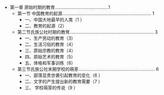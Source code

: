 - 第一章 原始时期的教育...........................................1
	- 第一节 中国教育的起源....................................................................... 1
		- 一、中国大地最早的人类（1 ）
		- 二、教育的起源（2）
	- 第二节氏族公社时期的教育................................................................... 3
		- 一、生产劳动的教育（3）
		- 二、生活习俗的教育（4）
		- 三、原始宗教的教育（4）
		- 四、原始艺术的教育（5）
		- 五、体格和军事训练（6）
	- 第三节氏族公社末期学校的萌芽............................................................. 6
		- 一、部落显贵世袭引起教育的变化（6 ）
		- 二、文字的产生提出新的教育需要（7 ）
		- 三、 学校萌芽的传说（9 ）